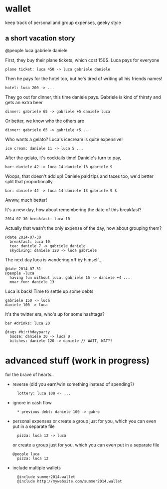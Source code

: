#  wallet

keep track of personal and group expenses, geeky style

## a short vacation story

   @people luca gabriele daniele

First, they buy their plane tickets, which cost 150$. Luca pays for everyone
   
    plane ticket: luca 450 -> luca gabriele daniele

Then he pays for the hotel too, but he's tired of writing all his friends names!
    
    hotel: luca 200 -> ...

They go out for dinner, this time daniele pays. Gabriele is kind of thirsty and gets an extra beer
    
    dinner: gabriele 65 -> gabriele +5 daniele luca

Or better, we know who the others are 
    
    dinner: gabriele 65 -> gabriele +5 ...

Who wants a gelato? Luca's icecream is quite expensive!
    
    ice cream: daniele 11 -> luca 5 ...

After the gelato, it's cocktails time! Daniele's turn to pay,
    
    bar: daniele 42 -> luca 14 daniele 13 gabriele 9

Woops, that doesn't add up! Daniele paid tips and taxes too, we'd better split that proportionally

    bar: daniele 42 -> luca 14 daniele 13 gabriele 9 $

Awww, much better!

It's a new day, how about remembering the date of this breakfast?
    
    2014-07-30 breakfast: luca 10

Actually that wasn't the only expense of the day, how about grouping them?

    @date 2014-07-30
      breakfast: luca 10
      tea: daniele 7 -> gabriele daniele
      skydiving: daniele 120 -> luca gabriele

The next day luca is wandering off by himself...

    @date 2014-07-31 
    @people -luca
      having fun without luca: gabriele 15 -> daniele +4 ...
      moar fun: daniele 13

Luca is back! Time to settle up some debts

    gabriele 150 -> luca
    daniele 100 -> luca

It's the twitter era, who's up for some hashtags?

    bar #drinks: luca 20
    
    @tags #birthdayparty
      booze: daniele 30 -> luca 0
      bitches: daniele 120 -> daniele // WAIT, WAT?!

advanced stuff (work in progress)
===================================
for the brave of hearts..
- reverse (did you earn/win something instead of spending?)
  
        lottery: luca 100 <- ...
  
- ignore in cash flow
  
        * previous debt: daniele 100 -> gabro

- personal expenses
  or create a group just for you, which you can even put in a separate file
 
        pizza: luca 12 -> luca

  or create a group just for you, which you can even put in a separate file
  
      @people luca
        pizza: luca 12
      
- include multiple wallets
    
        @include summer2014.wallet
        @include http://mywebsite.com/summer2014.wallet    
